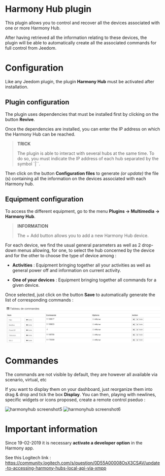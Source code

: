 # Harmony Hub plugin

This plugin allows you to control and recover all the devices associated with one or more Harmony Hub.

After having retrieved all the information relating to these devices, the plugin will be able to automatically create all the associated commands for full control from Jeedom.

# Configuration

Like any Jeedom plugin, the plugin **Harmony Hub** must be activated after installation.

## Plugin configuration

The plugin uses dependencies that must be installed first by clicking on the button **Revive**.

Once the dependencies are installed, you can enter the IP address on which the Harmony Hub can be reached.

>**TRICK**
>
>The plugin is able to interact with several hubs at the same time. To do so, you must indicate the IP address of each hub separated by the symbol `|``.

Then click on the button **Configuration files** to generate *(or update)* the file (s) containing all the information on the devices associated with each Harmony hub.

## Equipment configuration

To access the different equipment, go to the menu **Plugins → Multimedia → Harmony Hub**.

>**INFORMATION**
>
>The + Add button allows you to add a new Harmony Hub device.

For each device, we find the usual general parameters as well as 2 drop-down menus allowing, for one, to select the hub concerned by the device and for the other to choose the type of device among :

- **Activities** : Equipment bringing together all your activities as well as
    general power off and information on current activity.

- **One of your devices** : Equipment bringing together all
    commands for a given device.

Once selected, just click on the button **Save** to automatically generate the list of corresponding commands :    

![harmonyhub screenshot4](./images/harmonyhub_commands.jpg)

# Commandes

The commands are not visible by default, they are
however all available via scenario, virtual, etc

If you want to display them on your dashboard, just reorganize them into
drag & drop and tick the box **Display**. You can then, playing with newlines, specific widgets or icons
proposed, create a remote control pseduo :

![harmonyhub screenshot5](./images/harmonyhub_screenshot5.jpg)
![harmonyhub screenshot6](./images/harmonyhub_screenshot6.jpg)

# Important information

Since 19-02-2019 it is necessary **activate a developer option** in the Harmony app.

See this Logitech link :
<https://community.logitech.com/s/question/0D55A00008OsX3CSAV/update-to-accessing-harmony-hubs-local-api-via-xmpp>
